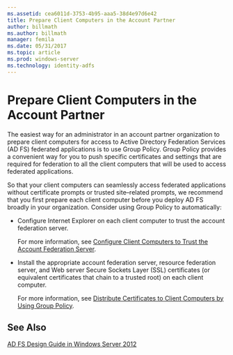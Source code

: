 ```yaml
---
ms.assetid: cea6011d-3753-4b95-aaa5-38d4e97d6e42
title: Prepare Client Computers in the Account Partner
author: billmath
ms.author: billmath
manager: femila
ms.date: 05/31/2017
ms.topic: article
ms.prod: windows-server
ms.technology: identity-adfs
---
```


# Prepare Client Computers in the Account Partner

The easiest way for an administrator in an account partner organization to prepare client computers for access to Active Directory Federation Services \(AD FS\) federated applications is to use Group Policy. Group Policy provides a convenient way for you to push specific certificates and settings that are required for federation to all the client computers that will be used to access federated applications.  
  
So that your client computers can seamlessly access federated applications without certificate prompts or trusted site–related prompts, we recommend that you first prepare each client computer before you deploy AD FS broadly in your organization. Consider using Group Policy to automatically:  
  
-   Configure Internet Explorer on each client computer to trust the account federation server.  
  
    For more information, see [Configure Client Computers to Trust the Account Federation Server](../../ad-fs/deployment/Configure-Client-Computers-to-Trust-the-Account-Federation-Server.md).  
  
-   Install the appropriate account federation server, resource federation server, and Web server Secure Sockets Layer \(SSL\) certificates \(or equivalent certificates that chain to a trusted root\) on each client computer.  
  
    For more information, see [Distribute Certificates to Client Computers by Using Group Policy](../../ad-fs/deployment/Distribute-Certificates-to-Client-Computers-by-Using-Group-Policy.md).  
  

## See Also
[AD FS Design Guide in Windows Server 2012](AD-FS-Design-Guide-in-Windows-Server-2012.md)

